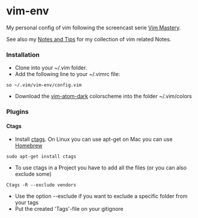 # vim-env

My personal config of vim following the screencast serie [Vim Mastery](https://laracasts.com/series/vim-mastery).

See also my [Notes and Tips](notes_and_tips.md) for my collection of vim related Notes.

### Installation

* Clone into your ~/.vim folder.
* Add the following line to your ~/.vimrc file:
```
so ~/.vim/vim-env/config.vim
```
* Download the [vim-atom-dark](https://github.com/gosukiwi/vim-atom-dark) colorscheme into the folder ~/.vim/colors

### Plugins

#### Ctags
* Install [ctags](http://ctags.sourceforge.net/). On Linux you can use apt-get on Mac you can use [Homebrew](http://brew.sh/)
```
sudo apt-get install ctags
```
* To use ctags in a Project you have to add all the files (or you can also exclude some)
```
Ctags -R --exclude vendors
```
* Use the option --exclude if you want to exclude a specific folder from your tags
* Put the created 'Tags'-file on your gitignore 
